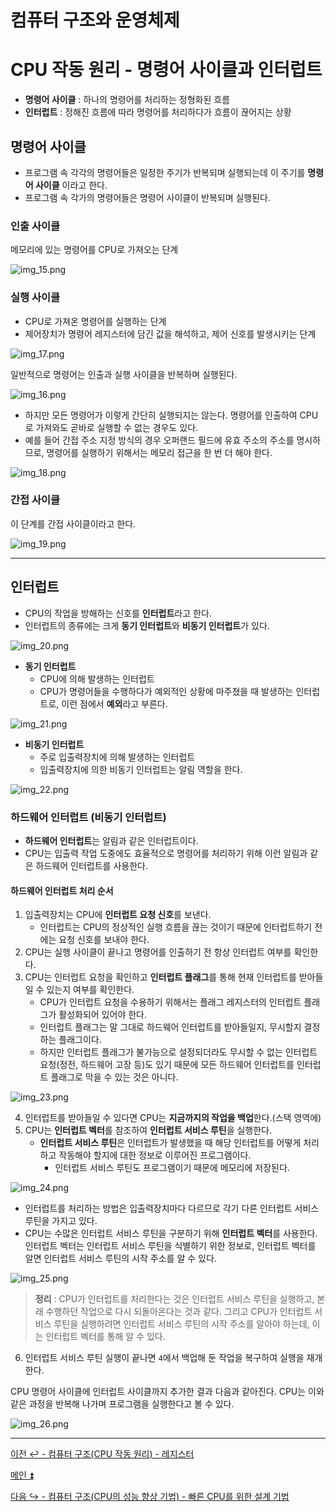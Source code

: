 # 컴퓨터 구조와 운영체제

# CPU 작동 원리 - 명령어 사이클과 인터럽트

- **명령어 사이클** : 하나의 명령어를 처리하는 정형화된 흐름
- **인터럽트** : 정해진 흐름에 따라 명령어를 처리하다가 흐름이 끊어지는 상황

## 명령어 사이클

- 프로그램 속 각각의 명령어들은 일정한 주기가 반복되며 실행되는데 이 주기를 **명령어 사이클** 이라고 한다.
- 프로그램 속 각가의 명령어들은 명령어 사이클이 반복되며 실행된다.

### 인출 사이클

메모리에 있는 명령어를 CPU로 가져오는 단계

![img_15.png](image/img_15.png)

### 실행 사이클

- CPU로 가져온 명령어를 실행하는 단계
- 제어장치가 명령어 레지스터에 담긴 값을 해석하고, 제어 신호를 발생시키는 단계

![img_17.png](image/img_17.png)

일반적으로 명령어는 인출과 실행 사이클을 반복하며 실행된다.

![img_16.png](image/img_16.png)

- 하지만 모든 명령어가 이렇게 간단히 실행되지는 않는다. 명령어를 인출하여 CPU로 가져와도 곧바로 실행할 수 없는 경우도 있다.
- 예를 들어 간접 주소 지정 방식의 경우 오퍼랜드 필드에 유효 주소의 주소를 명시하므로, 명령어를 실행하기 위해서는 메모리 접근을 한 번 더 해야 한다.

![img_18.png](image/img_18.png)

### 간접 사이클

이 단계를 간접 사이클이라고 한다.

![img_19.png](image/img_19.png)

---

## 인터럽트

- CPU의 작업을 방해하는 신호를 **인터럽트**라고 한다.
- 인터럽트의 종류에는 크게 **동기 인터럽트**와 **비동기 인터럽트**가 있다.

![img_20.png](image/img_20.png)

- **동기 인터럽트**
  - CPU에 의해 발생하는 인터럽트
  - CPU가 명령어들을 수행하다가 예외적인 상황에 마주쳤을 때 발생하는 인터럽트로, 이런 점에서 **예외**라고 부른다.

![img_21.png](image/img_21.png)

- **비동기 인터럽트**
  - 주로 입출력장치에 의해 발생하는 인터럽트
  - 입출력장치에 의한 비동기 인터럽트는 알림 역할을 한다.

![img_22.png](image/img_22.png)

### 하드웨어 인터럽트 (비동기 인터럽트)

- **하드웨어 인터럽트**는 알림과 같은 인터럽트이다.
- CPU는 입출력 작업 도중에도 효율적으로 명령어를 처리하기 위해 이런 알림과 같은 하드웨어 인터럽트를 사용한다.

#### 하드웨어 인터럽트 처리 순서

1. 입출력장치는 CPU에 **인터럽트 요청 신호**를 보낸다.
   - 인터럽트는 CPU의 정상적인 실행 흐름을 끊는 것이기 때문에 인터럽트하기 전에는 요청 신호를 보내야 한다.
2. CPU는 실행 사이클이 끝나고 명령어를 인출하기 전 항상 인터럽트 여부를 확인한다.
3. CPU는 인터럽트 요청을 확인하고 **인터럽트 플래그**를 통해 현재 인터럽트를 받아들일 수 있는지 여부를 확인한다.
   - CPU가 인터럽트 요청을 수용하기 위해서는 플래그 레지스터의 인터럽트 플래그가 활성화되어 있어야 한다.
   - 인터럽트 플래그는 말 그대로 하드웨어 인터럽트를 받아들일지, 무시할지 결정하는 플래그이다.
   - 하지만 인터럽트 플래그가 불가능으로 설정되더라도 무시할 수 없는 인터럽트 요청(정전, 하드웨어 고장 등)도 있기 때문에 모든 하드웨어 인터럽트를 인터럽트 플래그로 막을 수 있는 것은 아니다.

![img_23.png](image/img_23.png)

4. 인터럽트를 받아들일 수 있다면 CPU는 **지금까지의 작업을 백업**한다.(스택 영역에)
5. CPU는 **인터럽트 벡터**를 참조하여 **인터럽트 서비스 루틴**을 실행한다.
   - **인터럽트 서비스 루틴**은 인터럽트가 발생했을 때 해당 인터럽트를 어떻게 처리하고 작동해야 할지에 대한 정보로 이루어진 프로그램이다.
     - 인터럽트 서비스 루틴도 프로그램이기 때문에 메모리에 저장된다.

![img_24.png](image/img_24.png)

  - 인터럽트를 처리하는 방법은 입출력장치마다 다르므로 각기 다른 인터럽트 서비스 루틴을 가지고 있다.
  - CPU는 수많은 인터럽트 서비스 루틴을 구분하기 위해 **인터럽트 벡터**를 사용한다. 인터럽트 벡터는 인터럽트 서비스 루틴을 식별하기 위한 정보로, 인터럽트 벡터를 알면
      인터럽트 서비스 루틴의 시작 주소를 알 수 있다.

![img_25.png](image/img_25.png)

> **정리** : CPU가 인터럽트를 처리한다는 것은 인터럽트 서비스 루틴을 실행하고, 본래 수행하던 작업으로 다시 되돌아온다는 것과 같다. 그리고 CPU가 인터럽트 서비스 루틴을
> 실행하려면 인터럽트 서비스 루틴의 시작 주소를 알아야 하는데, 이는 인터럽트 벡터를 통해 알 수 있다.

6. 인터럽트 서비스 루틴 실행이 끝나면 `4`에서 백업해 둔 작업을 복구하여 실행을 재개한다.


CPU 명령어 사이클에 인터럽트 사이클까지 추가한 결과 다음과 같아진다. CPU는 이와 같은 과정을 반복해 나가며 프로그램을 실행한다고 볼 수 있다.

![img_26.png](image/img_26.png)

---

[이전 ↩️ - 컴퓨터 구조(CPU 작동 원리) - 레지스터](https://github.com/genesis12345678/TIL/blob/main/cs/cpu/Register.md)

[메인 ⏫](https://github.com/genesis12345678/TIL/blob/main/cs/Main.md)

[다음 ↪️ - 컴퓨터 구조(CPU의 성능 향상 기법) - 빠른 CPU를 위한 설계 기법](https://github.com/genesis12345678/TIL/blob/main/cs/cpu/SpeedCpu.md)